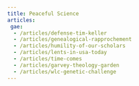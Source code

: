 ```yaml
---
title: Peaceful Science
articles:
 gae:
  - /articles/defense-tim-keller
  - /articles/genealogical-rapprochement
  - /articles/humility-of-our-scholars
  - /articles/lents-in-usa-today
  - /articles/time-comes
  - /articles/garvey-theology-garden
  - /articles/wlc-genetic-challenge
---
```

